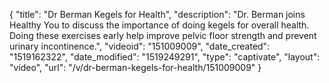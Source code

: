 {
    "title": "Dr Berman  Kegels for Health",
    "description": "Dr. Berman joins Healthy You to discuss the importance of doing kegels for overall health. Doing these exercises early help improve pelvic floor strength and prevent urinary incontinence.",
    "videoid": "151009009",
    "date_created": "1519162322",
    "date_modified": "1519249291",
    "type": "captivate",
    "layout": "video",
    "url": "\/v\/dr-berman-kegels-for-health\/151009009"
}